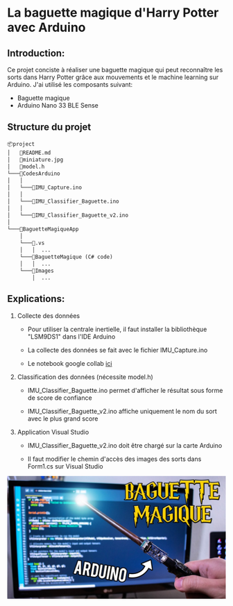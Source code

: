 
# __La baguette magique d'Harry Potter avec Arduino__

## Introduction: 
Ce projet conciste à réaliser une baguette magique qui peut reconnaître les sorts dans Harry Potter grâce aux mouvements et le machine learning sur Arduino. J'ai utilisé les composants suivant:

* Baguette magique
* Arduino Nano 33 BLE Sense
## Structure du projet
```
📦project
│   📜README.md
│   📜miniature.jpg
│   📜model.h
└───📂CodesArduino
│   │
│   └───📜IMU_Capture.ino
│   │
│   └───📜IMU_Classifier_Baguette.ino
│   │
│   └───📜IMU_Classifier_Baguette_v2.ino
│  
└───📂BaguetteMagiqueApp
    │
    └───📂.vs
    │   │  ...
    └───📂BaguetteMagique (C# code)
    │   │  ...
    └───📂Images
        │  ...
```
## Explications:
1. Collecte des données
   * Pour utiliser la centrale inertielle, il faut installer la bibliothèque "LSM9DS1" dans l'IDE Arduino

   * La collecte des données se fait avec le fichier IMU_Capture.ino
  
   * Le notebook google collab [ici](https://colab.research.google.com/github/arduino/ArduinoTensorFlowLiteTutorials/blob/master/GestureToEmoji/arduino_tinyml_workshop.ipynb)


2. Classification des données (nécessite model.h)

   * IMU_Classifier_Baguette.ino permet d'afficher le résultat sous forme de score de confiance
  
   * IMU_Classifier_Baguette_v2.ino affiche uniquement le nom du sort avec le plus grand score

3. Application Visual Studio

   * IMU_Classifier_Baguette_v2.ino doit être chargé sur la carte Arduino
     
   * Il faut modifier le chemin d'accès des images des sorts dans Form1.cs sur Visual Studio


<span style="display:block;text-align:center">

[![](miniature.jpg#center)](https://youtu.be/yDwRiH3Mfek)

</span>

    
